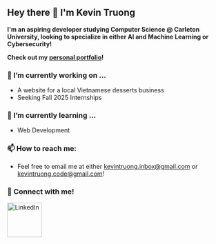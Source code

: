## Hey there 👋 I'm Kevin Truong 

**I'm an aspiring developer studying Computer Science @ Carleton University, looking to specialize in either AI and Machine Learning or Cybersecurity!**
<br>

**Check out my
<a href="https://kinhvin.github.io/Personal-Portfolio/" target="_blank">personal portfolio</a>!**

### 🔭 I’m currently working on ...
- A website for a local Vietnamese desserts business
- Seeking Fall 2025 Internships

### 🌱 I’m currently learning ...
- Web Development

### 📫 How to reach me:
- Feel free to email me at either kevintruong.inbox@gmail.com or kevintruong.code@gmail.com!

### 🤝 Connect with me!
<a href="https://www.linkedin.com/in/kevin-truong-cs" target="_blank">
  <img src="https://img.icons8.com/?size=100&id=67570&format=png&color=000000" alt="LinkedIn" height="80" width="80">
</a>


<!--
**kinhvin/kinhvin** is a ✨ _special_ ✨ repository because its `README.md` (this file) appears on your GitHub profile.

Here are some ideas to get you started:

- 🔭 I’m currently working on ...
- 🌱 I’m currently learning ...
- 👯 I’m looking to collaborate on ...
- 🤔 I’m looking for help with ...
- 💬 Ask me about ...
- 📫 How to reach me: ...
- 😄 Pronouns: ...
- ⚡ Fun fact: ...
-->
